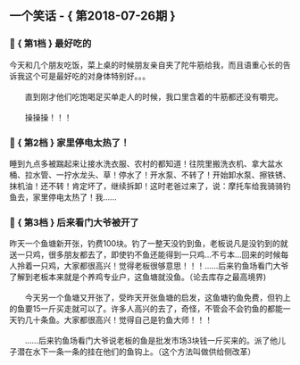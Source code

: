 ## 一个笑话 - { 第2018-07-26期 }
</hr>

### :jack_o_lantern: { 第1档 } 最好吃的
今天和几个朋友吃饭，菜上桌的时候朋友亲自夹了陀牛筋给我，而且语重心长的告诉我这个可是最好吃的对身体特别好。。。<br/><br/>　　直到刚才他们吃饱喝足买单走人的时候，我口里含着的牛筋都还没有嚼完。<br/><br/>　　操操操！！！


### :jack_o_lantern: { 第2档 } 家里停电太热了！
睡到九点多被踹起来让接水洗衣服、农村的都知道！往院里搬洗衣机、拿大盆水桶、拉水管、一拧水龙头、草！停水了！开水泵、不转了！开始卸水泵、擦铁锈、抹机油！还不转！肯定坏了，继续拆卸！这时老爸过来了，说：摩托车给我骑骑钓鱼去，家里停电太热了！我......


### :jack_o_lantern: { 第3档 } 后来看门大爷被开了
昨天一个鱼塘新开张，钓费100块。钓了一整天没钓到鱼，老板说凡是没钓到的就送一只鸡，很多朋友都去了，即使钓不鱼还能得到一只鸡…不亏本…回来的时候每人拎着一只鸡，大家都很高兴！觉得老板很够意思！！！……后来钓鱼场看门大爷了解到老板本来就是个养鸡专业户，这鱼塘就没鱼。（论去库存之最高境界)<br/><br/>　　今天另一个鱼塘又开张了，受昨天开张鱼塘的启发，这鱼塘钓鱼免费，但钓上的鱼要15一斤买走就可以了。许多人高兴的去了，奇怪，不管会不会钓鱼的都能一天钓几十条鱼。大家都很高兴！觉得自己是钓鱼大师！！！<br/><br/>　　……后来钓鱼场看门大爷说老板的鱼是批发市场3块钱一斤买来的。派了他儿子潜在水下一条一条的挂在他们的鱼钩上。（这个方法叫做供给侧改革）<br/><br/>

